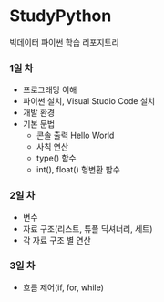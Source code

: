 # StudyPython
빅데이터 파이썬 학습 리포지토리



### 1일 차
- 프로그래밍 이해
- 파이썬 설치, Visual Studio Code 설치
- 개발 환경 
- 기본 문법
  - 콘솔 출력 Hello World
  - 사칙 연산
  - type() 함수
  - int(), float() 형변환 함수


### 2일 차
- 변수
- 자료 구조(리스트, 튜플 딕셔너리, 세트)
- 각 자료 구조 별 연산


### 3일 차
- 흐름 제어(if, for, while)

